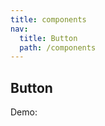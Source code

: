 ```yaml
---
title: components
nav:
  title: Button
  path: /components
---
```


## Button

Demo:

<code src="./demo/base.tsx" />

<API></API>
